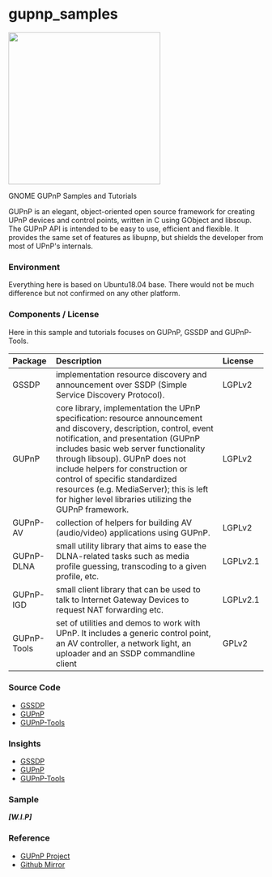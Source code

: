 # gupnp_samples

<img src="https://wiki.gnome.org/Projects/GUPnP?action=AttachFile&do=get&target=gupnp_logo.png" width="300">

GNOME GUPnP Samples and Tutorials

GUPnP is an elegant, object-oriented open source framework for creating UPnP devices and control points, written in C using GObject and libsoup. The GUPnP API is intended to be easy to use, efficient and flexible. It provides the same set of features as libupnp, but shields the developer from most of UPnP's internals.

### Environment

Everything here is based on Ubuntu18.04 base. There would not be much difference but not confirmed on any other platform.

### Components / License

Here in this sample and tutorials focuses on GUPnP, GSSDP and GUPnP-Tools.

| Package | Description | License
| :--- | :--- | :--- |
| GSSDP | implementation resource discovery and announcement over SSDP (Simple Service Discovery Protocol). | LGPLv2 |
| GUPnP | core library, implementation the UPnP specification: resource announcement and discovery, description, control, event notification, and presentation (GUPnP includes basic web server functionality through libsoup). GUPnP does not include helpers for construction or control of specific standardized resources (e.g. MediaServer); this is left for higher level libraries utilizing the GUPnP framework. | LGPLv2 |
| GUPnP-AV | collection of helpers for building AV (audio/video) applications using GUPnP. | LGPLv2 |
| GUPnP-DLNA | small utility library that aims to ease the DLNA-related tasks such as media profile guessing, transcoding to a given profile, etc. | LGPLv2.1 |
| GUPnP-IGD | small client library that can be used to talk to Internet Gateway Devices to request NAT forwarding etc. | LGPLv2.1 |
| GUPnP-Tools | set of utilities and demos to work with UPnP. It includes a generic control point, an AV controller, a network light, an uploader and an SSDP commandline client | GPLv2

### Source Code

- [GSSDP](https://github.com/GNOME/gssdp)
- [GUPnP](https://github.com/GNOME/gupnp)
- [GUPnP-Tools](https://github.com/GNOME/gupnp-tools)

### Insights

- [GSSDP](./doc/gssdp.md)
- [GUPnP](./doc/gupnp.md)
- [GUPnP-Tools](./doc/gupnp-tools.md)

### Sample

***[W.I.P]***

### Reference

- [GUPnP Project](https://wiki.gnome.org/Projects/GUPnP)
- [Github Mirror](https://github.com/GNOME)